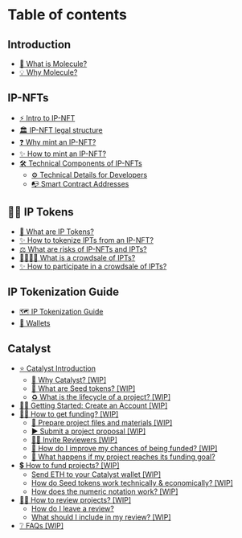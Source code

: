 # Table of contents

## Introduction

* [🔬 What is Molecule?](README.md)
* [💡 Why Molecule?](introduction/why-molecule.md)

## IP-NFTs

* [⚡ Intro to IP-NFT](ip-nfts/intro-to-ip-nft.md)
* [🏛️ IP-NFT legal structure](ip-nfts/ip-nft-legal-structure.md)
* [❓ Why mint an IP-NFT?](ip-nfts/why-mint-an-ip-nft.md)
* [✨ How to mint an IP-NFT?](ip-nfts/how-to-mint-an-ip-nft.md)
* [🛠️ Technical Components of IP-NFTs](ip-nfts/technical-components-of-ip-nfts/README.md)
  * [⚙️ Technical Details for Developers](ip-nfts/technical-components-of-ip-nfts/technical-details-for-developers.md)
  * [📭 Smart Contract Addresses](ip-nfts/technical-components-of-ip-nfts/smart-contract-addresses.md)

## 🧑‍🔬 IP Tokens

* [💊 What are IP Tokens?](ip-tokens/what-are-ipts.md)
* [✨ How to tokenize IPTs from an IP-NFT?](ip-tokens/how-to-fractionalize-an-ip-nft.md)
* [⚖️ What are risks of IP-NFTs and IPTs?](ip-tokens/what-are-risks-of-ip-nfts.md)
* [👨‍👩‍👧‍👦 What is a crowdsale of IPTs?](ip-tokens/what-is-a-crowdsale-of-ipts.md)
* [✨ How to participate in a crowdsale of IPTs?](ip-tokens/how-to-participate-in-a-crowdsale-of-ipts.md)

## IP Tokenization Guide

* [🗺️ IP Tokenization Guide](ip-tokenization-guide/ip-tokenization-guide.md)
* [🏦 Wallets](ip-tokenization-guide/wallets.md)

## Catalyst

* [⭐ Catalyst Introduction](catalyst/catalyst-introduction/README.md)
  * [🤔 Why Catalyst? \[WIP\]](catalyst/catalyst-introduction/why-catalyst-wip.md)
  * [🌱 What are Seed tokens? \[WIP\]](catalyst/catalyst-introduction/what-are-seed-tokens-wip.md)
  * [♻️ What is the lifecycle of a project? \[WIP\]](catalyst/catalyst-introduction/what-is-the-lifecycle-of-a-project-wip.md)
* [💁‍♀️ Getting Started: Create an Account \[WIP\]](catalyst/getting-started-create-an-account-wip.md)
* [🧑‍🔬 How to get funding? \[WIP\]](catalyst/how-to-get-funding-wip/README.md)
  * [📂 Prepare project files and materials \[WIP\]](catalyst/how-to-get-funding-wip/prepare-project-files-and-materials-wip.md)
  * [▶️ Submit a project proposal \[WIP\]](catalyst/how-to-get-funding-wip/submit-a-project-proposal-wip.md)
  * [👩‍💻 Invite Reviewers \[WIP\]](catalyst/how-to-get-funding-wip/invite-reviewers-wip.md)
  * [💸 How do I improve my chances of being funded? \[WIP\]](catalyst/how-to-get-funding-wip/how-do-i-improve-my-chances-of-being-funded-wip.md)
  * [💼 What happens if my project reaches its funding goal?](catalyst/how-to-get-funding-wip/what-happens-if-my-project-reaches-its-funding-goal.md)
* [💲 How to fund projects? \[WIP\]](catalyst/how-to-fund-projects-wip/README.md)
  * [Send ETH to your Catalyst wallet \[WIP\]](catalyst/how-to-fund-projects-wip/send-eth-to-your-catalyst-wallet-wip.md)
  * [How do Seed tokens work technically & economically? \[WIP\]](catalyst/how-to-fund-projects-wip/how-do-seed-tokens-work-technically-and-economically-wip.md)
  * [How does the numeric notation work? \[WIP\]](catalyst/how-to-fund-projects-wip/how-does-the-numeric-notation-work-wip.md)
* [🕵️‍♂️ How to review projects? \[WIP\]](catalyst/how-to-review-projects-wip/README.md)
  * [How do I leave a review?](catalyst/how-to-review-projects-wip/how-do-i-leave-a-review.md)
  * [What should I include in my review? \[WIP\]](catalyst/how-to-review-projects-wip/what-should-i-include-in-my-review-wip.md)
* [❔ FAQs \[WIP\]](catalyst/faqs-wip.md)
